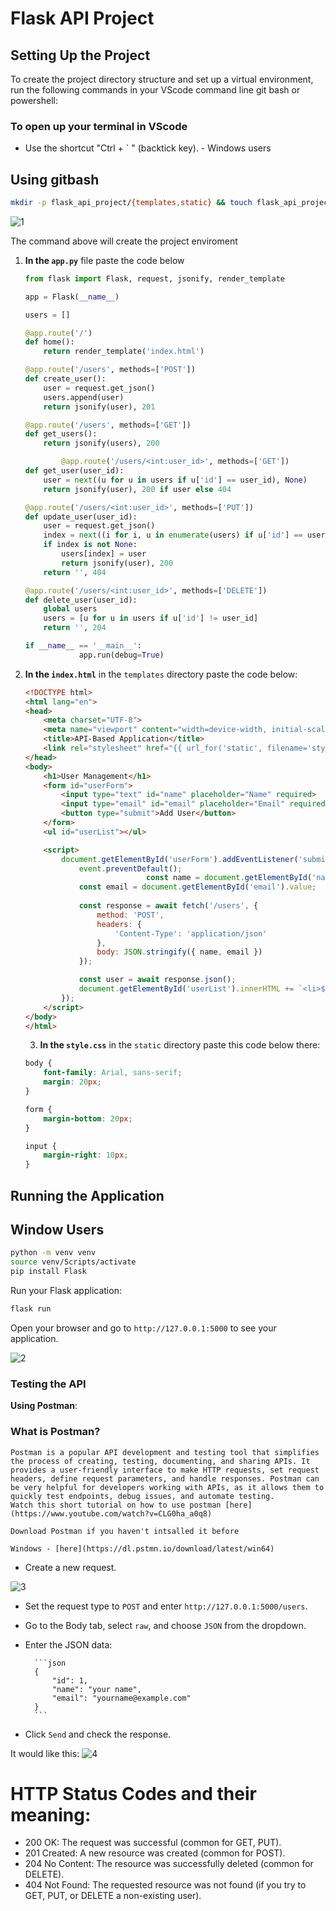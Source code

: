 # Flask API Project

## Setting Up the Project

To create the project directory structure and set up a virtual environment, run the following commands in your VScode command line git bash or powershell:

### To open up your terminal in VScode

- Use the shortcut "Ctrl + ` " (backtick key). - Windows users

## Using gitbash

```bash
mkdir -p flask_api_project/{templates,static} && touch flask_api_project/app.py flask_api_project/templates/index.html flask_api_project/static/style.css && python -m venv flask_api_project/venv
```

![1](img/Screenshot%20(201).png)


The command above will create the project enviroment

1. **In the `app.py`** file paste the code below
    ```python
    from flask import Flask, request, jsonify, render_template

    app = Flask(__name__)

    users = []

    @app.route('/')
    def home():
        return render_template('index.html')

    @app.route('/users', methods=['POST'])
    def create_user():
        user = request.get_json()
        users.append(user)
        return jsonify(user), 201

    @app.route('/users', methods=['GET'])
    def get_users():
        return jsonify(users), 200

            @app.route('/users/<int:user_id>', methods=['GET'])
    def get_user(user_id):
        user = next((u for u in users if u['id'] == user_id), None)
        return jsonify(user), 200 if user else 404

    @app.route('/users/<int:user_id>', methods=['PUT'])
    def update_user(user_id):
        user = request.get_json()
        index = next((i for i, u in enumerate(users) if u['id'] == user_id), None)
        if index is not None:
            users[index] = user
            return jsonify(user), 200
        return '', 404

    @app.route('/users/<int:user_id>', methods=['DELETE'])
    def delete_user(user_id):
        global users
        users = [u for u in users if u['id'] != user_id]
        return '', 204

    if __name__ == '__main__':
                app.run(debug=True)
    ```

2. **In the `index.html`** in the `templates` directory paste the code below:
    ```html
    <!DOCTYPE html>
    <html lang="en">
    <head>
        <meta charset="UTF-8">
        <meta name="viewport" content="width=device-width, initial-scale=1.0">
        <title>API-Based Application</title>
        <link rel="stylesheet" href="{{ url_for('static', filename='style.css') }}">
    </head>
    <body>
        <h1>User Management</h1>
        <form id="userForm">
            <input type="text" id="name" placeholder="Name" required>
            <input type="email" id="email" placeholder="Email" required>
            <button type="submit">Add User</button>
        </form>
        <ul id="userList"></ul>

        <script>
            document.getElementById('userForm').addEventListener('submit', async function (event) {
                event.preventDefault();
                               const name = document.getElementById('name').value;
                const email = document.getElementById('email').value;
                
                const response = await fetch('/users', {
                    method: 'POST',
                    headers: {
                        'Content-Type': 'application/json'
                    },
                    body: JSON.stringify({ name, email })
                });

                const user = await response.json();
                document.getElementById('userList').innerHTML += `<li>${user.name} (${user.email})</li>`;
            });
        </script>
    </body>
    </html>
    ```

    3. **In the `style.css`** in the `static` directory paste this code below there:
    ```css
    body {
        font-family: Arial, sans-serif;
        margin: 20px;
    }

    form {
        margin-bottom: 20px;
    }

    input {
        margin-right: 10px;
    }
    ```

 ## Running the Application

## Window Users
```bash
python -m venv venv
source venv/Scripts/activate
pip install Flask
```

Run your Flask application:
```bash
flask run
```

Open your browser and go to `http://127.0.0.1:5000` to see your application.

![2](img/Screenshot%20(207).png)

### Testing the API

**Using Postman**:
 ### What is Postman?

    Postman is a popular API development and testing tool that simplifies the process of creating, testing, documenting, and sharing APIs. It provides a user-friendly interface to make HTTP requests, set request headers, define request parameters, and handle responses. Postman can be very helpful for developers working with APIs, as it allows them to quickly test endpoints, debug issues, and automate testing.
    Watch this short tutorial on how to use postman [here](https://www.youtube.com/watch?v=CLG0ha_a0q8)

    Download Postman if you haven't intsalled it before

    Windows - [here](https://dl.pstmn.io/download/latest/win64)

 - Create a new request.

 ![3](img/Screenshot%20(203).png)

 - Set the request type to `POST` and enter `http://127.0.0.1:5000/users`.

- Go to the Body tab, select `raw`, and choose `JSON` from the dropdown.
- Enter the JSON data:

        ```json
        {
            "id": 1,
            "name": "your name",
            "email": "yourname@example.com"
        }
        ```
- Click `Send` and check the response.

It would like this:
  ![4](img/Screenshot%20(206).png)

# HTTP Status Codes and their meaning:

- 200 OK: The request was successful (common for GET, PUT).
- 201 Created: A new resource was created (common for POST).
- 204 No Content: The resource was successfully deleted (common for DELETE).
- 404 Not Found: The requested resource was not found (if you try to GET, PUT, or DELETE a non-existing user).

